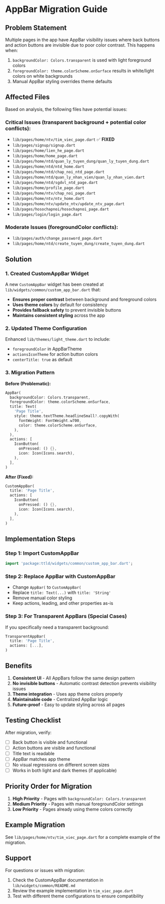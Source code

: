 # AppBar Migration Guide

## Problem Statement

Multiple pages in the app have AppBar visibility issues where back buttons and action buttons are invisible due to poor color contrast. This happens when:

1. `backgroundColor: Colors.transparent` is used with light foreground colors
2. `foregroundColor: theme.colorScheme.onSurface` results in white/light colors on white backgrounds
3. Manual AppBar styling overrides theme defaults

## Affected Files

Based on analysis, the following files have potential issues:

### Critical Issues (transparent background + potential color conflicts):
- `lib/pages/home/ntv/tim_viec_page.dart` ✅ **FIXED**
- `lib/pages/signup/signup.dart`
- `lib/pages/home/lien_he_page.dart`
- `lib/pages/home/home_page.dart`
- `lib/pages/home/ntd/quan_ly_tuyen_dung/quan_ly_tuyen_dung.dart`
- `lib/pages/home/ntd/ntd_home.dart`
- `lib/pages/home/ntd/chap_noi_ntd_page.dart`
- `lib/pages/home/ntd/quan_ly_nhan_vien/quan_ly_nhan_vien.dart`
- `lib/pages/home/ntd/sgdvl_ntd_page.dart`
- `lib/pages/home/profile_page.dart`
- `lib/pages/home/ntv/chap_noi_page.dart`
- `lib/pages/home/ntv/ntv_home.dart`
- `lib/pages/home/ntv/update_ntv/update_ntv_page.dart`
- `lib/pages/hosochapnoi/hosochapnoi_page.dart`
- `lib/pages/login/login_page.dart`

### Moderate Issues (foregroundColor conflicts):
- `lib/pages/auth/change_password_page.dart`
- `lib/pages/home/ntd/create_tuyen_dung/create_tuyen_dung.dart`

## Solution

### 1. Created CustomAppBar Widget

A new `CustomAppBar` widget has been created at `lib/widgets/common/custom_app_bar.dart` that:

- **Ensures proper contrast** between background and foreground colors
- **Uses theme colors** by default for consistency
- **Provides fallback safety** to prevent invisible buttons
- **Maintains consistent styling** across the app

### 2. Updated Theme Configuration

Enhanced `lib/themes/light_theme.dart` to include:
- `foregroundColor` in AppBarTheme
- `actionsIconTheme` for action button colors
- `centerTitle: true` as default

### 3. Migration Pattern

**Before (Problematic):**
```dart
AppBar(
  backgroundColor: Colors.transparent,
  foregroundColor: theme.colorScheme.onSurface,
  title: Text(
    'Page Title',
    style: theme.textTheme.headlineSmall?.copyWith(
      fontWeight: FontWeight.w700,
      color: theme.colorScheme.onSurface,
    ),
  ),
  actions: [
    IconButton(
      onPressed: () {},
      icon: Icon(Icons.search),
    ),
  ],
)
```

**After (Fixed):**
```dart
CustomAppBar(
  title: 'Page Title',
  actions: [
    IconButton(
      onPressed: () {},
      icon: Icon(Icons.search),
    ),
  ],
)
```

## Implementation Steps

### Step 1: Import CustomAppBar
```dart
import 'package:ttld/widgets/common/custom_app_bar.dart';
```

### Step 2: Replace AppBar with CustomAppBar
- Change `AppBar(` to `CustomAppBar(`
- Replace `title: Text(...)` with `title: 'String'`
- Remove manual color styling
- Keep actions, leading, and other properties as-is

### Step 3: For Transparent AppBars (Special Cases)
If you specifically need a transparent background:
```dart
TransparentAppBar(
  title: 'Page Title',
  actions: [...],
)
```

## Benefits

1. **Consistent UI** - All AppBars follow the same design pattern
2. **No invisible buttons** - Automatic contrast detection prevents visibility issues
3. **Theme integration** - Uses app theme colors properly
4. **Maintainable code** - Centralized AppBar logic
5. **Future-proof** - Easy to update styling across all pages

## Testing Checklist

After migration, verify:
- [ ] Back button is visible and functional
- [ ] Action buttons are visible and functional
- [ ] Title text is readable
- [ ] AppBar matches app theme
- [ ] No visual regressions on different screen sizes
- [ ] Works in both light and dark themes (if applicable)

## Priority Order for Migration

1. **High Priority** - Pages with `backgroundColor: Colors.transparent`
2. **Medium Priority** - Pages with manual foregroundColor settings
3. **Low Priority** - Pages already using theme colors correctly

## Example Migration

See `lib/pages/home/ntv/tim_viec_page.dart` for a complete example of the migration.

## Support

For questions or issues with migration:
1. Check the CustomAppBar documentation in `lib/widgets/common/README.md`
2. Review the example implementation in `tim_viec_page.dart`
3. Test with different theme configurations to ensure compatibility